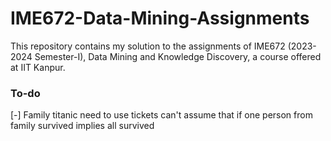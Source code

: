 # IME672-Data-Mining-Assignments
This repository contains my solution to the assignments of IME672 (2023-2024 Semester-I), Data Mining and Knowledge Discovery, a course offered at IIT Kanpur.

### To-do
[-] Family titanic need to use tickets can't assume that if one person from family survived implies all survived 
